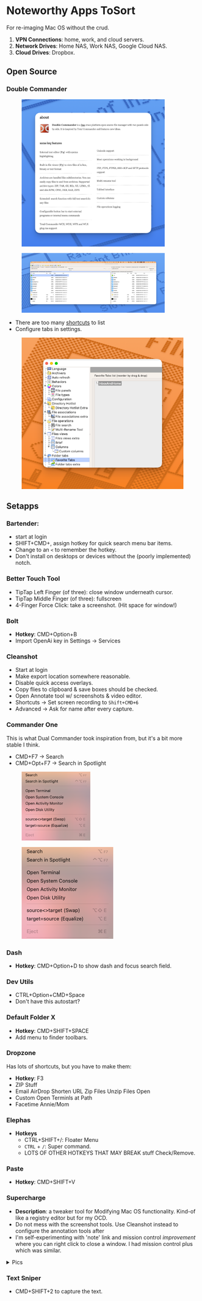 # Noteworthy Apps ToSort

For re-imaging Mac OS without the crud.

1. **VPN Connections**: home, work, and cloud servers.
2. **Network Drives**: Home NAS, Work NAS, Google Cloud NAS.
3. **Cloud Drives**: Dropbox.

## Open Source

### Double Commander

<div><figure><img src="../../../../.gitbook/assets/DoubleCommander 3@2x.png" alt="" width="375"><figcaption></figcaption></figure> <figure><img src="../../../../.gitbook/assets/DoubleCommanderUsage.png" alt="" width="375"><figcaption></figcaption></figure></div>

* There are too many [shortcuts](https://doublecmd.github.io/doc/en/shortcuts.html) to list
* Configure tabs in settings.

<figure><img src="../../../../.gitbook/assets/FavTabsDC.png" alt=""><figcaption></figcaption></figure>



## Setapps

### Bartender:

* start at login
* SHIFT+CMD+, assign hotkey for quick search menu bar items.
* Change to an `<` to remember the hotkey.
* Don't install on desktops or devices without the (poorly implemented) notch.

### Better Touch Tool

* TipTap Left Finger (of three): close window underneath cursor.
* TipTap Middle Finger (of three): fullscreen
* 4-Finger Force Click: take a screenshot. (Hit space for window!)

### Bolt

* **Hotkey**: CMD+Option+B
* Import OpenAi key in Settings -> Services

### Cleanshot

* Start at login
* Make export location somewhere reasonable.
* Disable quick access overlays.
* Copy flies to clipboard & save boxes should be checked.
* Open Annotate tool w/ screenshots & video editor.
* Shortcuts -> Set screen recording to `Shift+CMD+6`&#x20;
* Advanced -> Ask for name after every capture.





### Commander One

This is what Dual Commander took inspiration from, but it's a bit more stable I think.

* CMD+F7 -> Search
* CMD+Opt+F7 -> Search in Spotlight



<div><figure><img src="../../../../.gitbook/assets/CleanShot 2025-04-02 at 18.48.23.png" alt="" width="180"><figcaption></figcaption></figure> <figure><img src="../../../../.gitbook/assets/CleanShot 2025-04-02 at 18.48.23.png" alt=""><figcaption></figcaption></figure></div>





### Dash

* **Hotkey**: CMD+Option+D to show dash and focus search field.

### Dev Utils

* CTRL+Option+CMD+Space
* Don't have this autostart?

### Default Folder X

* **Hotkey**: CMD+SHIFT+SPACE
* Add menu to finder toolbars.

### Dropzone

Has lots of shortcuts, but you have to make them:

* **Hotkey**: F3
* ZIP Stuff
* Email AirDrop Shorten URL Zip Files Unzip Files Open
* Custom Open Terminls at Path
* Facetime Annie/Mom

### Elephas

* **Hotkeys**
  * CTRL+SHIFT+/: Floater Menu
  * `CTRL` + `/`: Super command.
  * LOTS OF OTHER HOTKEYS THAT MAY BREAK stuff Check/Remove.

### Paste

* **Hotkey**: CMD+SHIFT+V

### Supercharge

* **Description**: a tweaker tool for Modifying Mac OS functionality. Kind-of like a registry editor but for my OCD.&#x20;
* Do not mess with the screenshot tools. Use Cleanshot instead to configure the annotation tools after
* I'm self-experimenting with 'note' link and mission control _improvement_ where you can right click to close a window. I had mission control plus which was similar.&#x20;

<details>

<summary>Pics</summary>



<img src="../../../../.gitbook/assets/TweaksSystemSettings.png" alt="" data-size="original">



</details>



### Text Sniper

* CMD+SHIFT+2 to capture the text.
